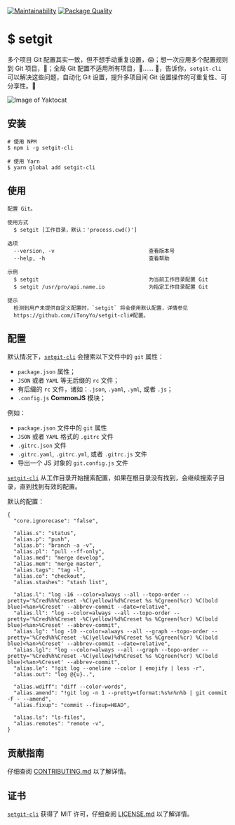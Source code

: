 [![Maintainability](https://api.codeclimate.com/v1/badges/3f0bad62b3e1e0e70dec/maintainability)](https://codeclimate.com/github/iTonyYo/setgit-cli/maintainability) [![Package Quality](https://npm.packagequality.com/shield/setgit-cli.svg)](https://packagequality.com/#?package=setgit-cli)

# $ setgit

多个项目 Git 配置其实一致，但不想手动重复设置，😱；想一次应用多个配置规则到 Git 项目，🤔；全局 Git 配置不适用所有项目，🥶…… 🥳，告诉你，`setgit-cli` 可以解决这些问题，自动化 Git 设置，提升多项目间 Git 设置操作的可重复性、可分享性。🤤

![Image of Yaktocat](https://raw.githubusercontent.com/iTonyYo/setgit-cli/master/example.gif)

## 安装

```shell
# 使用 NPM
$ npm i -g setgit-cli

# 使用 Yarn
$ yarn global add setgit-cli
```

## 使用

```
配置 Git。

使用方式
  $ setgit [工作目录，默认：'process.cwd()']

选项
  --version, -v                              查看版本号
  --help, -h                                 查看帮助

示例
  $ setgit                                   为当前工作目录配置 Git
  $ setgit /usr/pro/api.name.io              为指定工作目录配置 Git

提示
  检测到用户未提供自定义配置时，`setgit` 将会使用默认配置，详情参见
  https://github.com/iTonyYo/setgit-cli#配置。
```

## 配置

默认情况下，[`setgit-cli`][setgit-cli] 会搜索以下文件中的 `git` 属性：

- `package.json` 属性；
- `JSON` 或者 `YAML` 等无后缀的 `rc` 文件；
- 有后缀的 `rc` 文件，诸如：`.json`, `.yaml`, `.yml`, 或者 `.js`；
- `.config.js` **CommonJS** 模块；

例如：

- `package.json` 文件中的 `git` 属性
- `JSON` 或者 `YAML` 格式的 `.gitrc` 文件
- `.gitrc.json` 文件
- `.gitrc.yaml`, `.gitrc.yml`, 或者 `.gitrc.js` 文件
- 导出一个 JS 对象的 `git.config.js` 文件

[`setgit-cli`][setgit-cli] 从工作目录开始搜索配置，如果在根目录没有找到，会继续搜索子目录，直到找到有效的配置。

默认的配置：
```
{
  "core.ignorecase": "false",

  "alias.s": "status",
  "alias.p": "push",
  "alias.b": "branch -a -v",
  "alias.pl": "pull --ff-only",
  "alias.med": "merge develop",
  "alias.mem": "merge master",
  "alias.tags": "tag -l",
  "alias.co": "checkout",
  "alias.stashes": "stash list",

  "alias.l": "log -16 --color=always --all --topo-order --pretty='%Cred%h%Creset -%C(yellow)%d%Creset %s %Cgreen(%cr) %C(bold blue)<%an>%Creset' --abbrev-commit --date=relative",
  "alias.ll": "log --color=always --all --topo-order --pretty='%Cred%h%Creset -%C(yellow)%d%Creset %s %Cgreen(%cr) %C(bold blue)<%an>%Creset' --abbrev-commit",
  "alias.lg": "log -10 --color=always --all --graph --topo-order --pretty='%Cred%h%Creset -%C(yellow)%d%Creset %s %Cgreen(%cr) %C(bold blue)<%an>%Creset' --abbrev-commit --date=relative",
  "alias.lgl": "log --color=always --all --graph --topo-order --pretty='%Cred%h%Creset -%C(yellow)%d%Creset %s %Cgreen(%cr) %C(bold blue)<%an>%Creset' --abbrev-commit",
  "alias.le": "!git log --oneline --color | emojify | less -r",
  "alias.out": "log @{u}..",

  "alias.wdiff": "diff --color-words",
  "alias.amend": "!git log -n 1 --pretty=tformat:%s%n%n%b | git commit -F - --amend",
  "alias.fixup": "commit --fixup=HEAD",

  "alias.ls": "ls-files",
  "alias.remotes": "remote -v",
}
```

## 贡献指南

仔细查阅 [CONTRIBUTING.md][贡献指南] 以了解详情。

## 证书

[`setgit-cli`][setgit-cli] 获得了 MIT 许可，仔细查阅 [LICENSE.md][证书] 以了解详情。



[贡献指南]: https://github.com/iTonyYo/setgit-cli/blob/master/CONTRIBUTING.md
[证书]: https://github.com/iTonyYo/setgit-cli/blob/master/LICENSE.md
[setgit-cli]: https://github.com/iTonyYo/setgit-cli